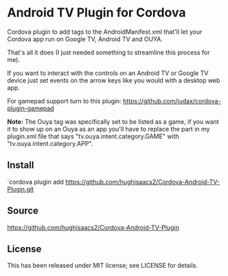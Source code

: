 Android TV Plugin for Cordova
==============================

Cordova plugin to add tags to the AndroidManifest.xml that'll let your Cordova app run on Google TV, Android TV and OUYA.

That's all it does (I just needed something to streamline this process for me).

If you want to interact with the controls on an Android TV or Google TV device just set events on the arrow keys like you would with a desktop web app.

For gamepad support turn to this plugin: https://github.com/judax/cordova-plugin-gamepad

**Note:** The Ouya tag was specifically set to be listed as a game, if you want it to show up on an Ouya as an app you'll have to replace the part in my plugin.xml file that says "tv.ouya.intent.category.GAME" with "tv.ouya.intent.category.APP".

Install
-------

`cordova plugin add https://github.com/hughisaacs2/Cordova-Android-TV-Plugin.git

Source
-------------
https://github.com/hughisaacs2/Cordova-Android-TV-Plugin

License
-------

This has been released under MIT license; see LICENSE for details.